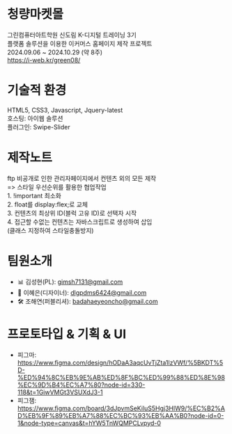 # 청량마켓몰
  그린컴퓨터아트학원 신도림 K-디지털 트레이닝 3기  
  플랫폼 솔루션을 이용한 이커머스 홈페이지 제작 프로젝트  
  2024.09.06 ~ 2024.10.29 (약 8주)  
  https://i-web.kr/green08/  

# 기술적 환경
  HTML5, CSS3, Javascript, Jquery-latest  
  호스팅: 아이웹 솔루션  
  플러그인: Swipe-Slider  

# 제작노트
  ftp 비공개로 인한 관리자페이지에서 컨텐츠 외의 모든 제작  
  => 스타일 우선순위를 활용한 협업작업  
     1. !important 최소화  
     2. float를 display:flex;로 교체  
     3. 컨텐츠의 최상위 ID(블럭 고유 ID)로 선택자 시작  
     4. 접근할 수없는 컨텐츠는 자바스크립트로 생성하여 삽입  
        (클래스 지정하여 스타일충돌방지)

# 팀원소개
  - 📊 김성현(PL): gimsh7131@gmail.com
  - 🎨 이혜은(디자이너): dlgpdms6424@gmail.com
  - 🛠️ 조해연(퍼블리셔): badahaeyeoncho@gmail.com

# 프로토타입 & 기획 & UI
  - 피그마: https://www.figma.com/design/hODaA3aqcUvTjZta1lzVWf/%5BKDT%5D-%ED%94%8C%EB%9E%AB%ED%8F%BC%ED%99%88%ED%8E%98%EC%9D%B4%EC%A7%80?node-id=330-118&t=1GiwVMGt3VSUXdJ3-1
  - 피그잼: https://www.figma.com/board/3dJpvmSeKiluS5Hgj3HlW9/%EC%B2%AD%EB%9F%89%EB%A7%88%EC%BC%93%EB%AA%B0?node-id=0-1&node-type=canvas&t=hYW5TnWQMPCLvpyd-0
